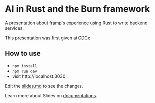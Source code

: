 # AI in Rust and the Burn framework

A presentation about [framp](https://github.com/framp)'s experience using Rust to write backend services.

This presentation was first given at [CDCx](https://cdc.cy)

## How to use

- `npm install`
- `npm run dev`
- visit http://localhost:3030

Edit the [slides.md](./slides.md) to see the changes.

Learn more about Slidev on [documentations](https://sli.dev/).
